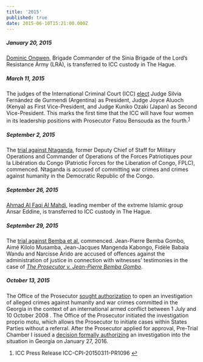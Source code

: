 ```yaml
---
title: '2015'
published: true
date: 2015-06-10T15:21:00.000Z
---
```



##### January 20, 2015

[Dominic Ongwen](https://www.icc-cpi.int/uganda/ongwen#11), Brigade Commander of the Sinia Brigade of the Lord’s Resistance Army (LRA), is transferred to ICC custody in The Hague.

##### March 11, 2015

The judges of the International Criminal Court (ICC) [elect](http://icc-cpi.int/en_menus/icc/press%20and%20media/press%20releases/Pages/pr1096.aspx) Judge Silvia Fern&aacute;ndez de Gurmendi (Argentina) as President, Judge Joyce Aluoch (Kenya) as First Vice-President, and Judge Kuniko Ozaki (Japan) as Second Vice-President. This marks the first time that the ICC will have four women in its leadership positions with Prosecutor Fatou Bensouda as the fourth.<sup id="fnref:source2015mar"><a class="footnote" href="#fn:source2015mar">1</a></sup>

##### September 2, 2015

The [trial against Ntaganda](https://www.icc-cpi.int/drc/ntaganda), former Deputy Chief of Staff for Military Operations and Commander of Operations of the Forces Patriotiques pour la Lib&eacute;ration du Congo (Patriotic Forces for the Liberation of Congo, FPLC), commenced. Ntaganda is accused of committing war crimes and crimes against humanity in the Democratic Republic of the Congo.

##### September 26, 2015

[Ahmad Al Faqi Al Mahdi](https://www.icc-cpi.int/mali/al-mahdi), leading member of the extreme Islamic group Ansar Eddine, is transferred to ICC custody in The Hague.

##### September 29, 2015

The [trial against Bemba et al.](https://www.icc-cpi.int/car/bemba?ln=en) commenced. Jean-Pierre Bemba Gombo, Aim&eacute; Kilolo Musamba, Jean-Jacques Mangenda Kabongo, Fid&egrave;le Babala Wandu and Narcisse Arido are accused of offences against the administration of justice in connection with witnesses' testimonies in the case of [*The Prosecutor v. Jean-Pierre Bemba Gombo*](https://www.icc-cpi.int/car/bemba).

##### October 13, 2015

The Office of the Prosecutor [sought authorization](https://www.icc-cpi.int/Pages/record.aspx?docNo=ICC-01/15-4) to open an investigation of alleged crimes against humanity and war crimes committed in the Georgia in the context of an international armed conflict between 1 July and 10 October 2008 . The Office of the Prosecutor initiated the investigation proprio motu, which allows the Prosecutor to initiate cases within States Parties without a referral. After the Prosecutor applied for approval, Pre-Trial Chamber I issued a [decision formally authorizing](https://www.icc-cpi.int/Pages/record.aspx?docNo=ICC-01/15-12) an investigation into the situation in Georgia on January 27, 2016.

<div class="footnotes"><ol><li id="fn:source2015mar"><p>ICC Press Release ICC-CPI-20150311-PR1096 <a class="reversefootnote" href="#fnref:source2015mar">↩</a></p></li></ol></div>